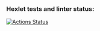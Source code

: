 ### Hexlet tests and linter status:
[![Actions Status](https://github.com/BrovkinAndrey/frontend-project-44/workflows/hexlet-check/badge.svg)](https://github.com/BrovkinAndrey/frontend-project-44/actions)